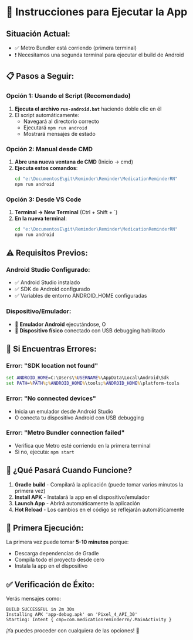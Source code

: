 # 🚀 Instrucciones para Ejecutar la App

## Situación Actual:
- ✅ Metro Bundler está corriendo (primera terminal)
- ❗ Necesitamos una segunda terminal para ejecutar el build de Android

## 📋 Pasos a Seguir:

### Opción 1: Usando el Script (Recomendado)
1. **Ejecuta el archivo `run-android.bat`** haciendo doble clic en él
2. El script automáticamente:
   - Navegará al directorio correcto
   - Ejecutará `npm run android`
   - Mostrará mensajes de estado

### Opción 2: Manual desde CMD
1. **Abre una nueva ventana de CMD** (Inicio → cmd)
2. **Ejecuta estos comandos**:
   ```cmd
   cd "e:\DocumentosE\git\Reminder\Reminder\MedicationReminderRN"
   npm run android
   ```

### Opción 3: Desde VS Code
1. **Terminal → New Terminal** (Ctrl + Shift + `)
2. **En la nueva terminal**:
   ```bash
   cd "e:\DocumentosE\git\Reminder\Reminder\MedicationReminderRN"
   npm run android
   ```

## ⚠️ Requisitos Previos:

### Android Studio Configurado:
- ✅ Android Studio instalado
- ✅ SDK de Android configurado
- ✅ Variables de entorno ANDROID_HOME configuradas

### Dispositivo/Emulador:
- 📱 **Emulador Android** ejecutándose, O
- 📱 **Dispositivo físico** conectado con USB debugging habilitado

## 🔧 Si Encuentras Errores:

### Error: "SDK location not found"
```cmd
set ANDROID_HOME=C:\Users\%USERNAME%\AppData\Local\Android\Sdk
set PATH=%PATH%;%ANDROID_HOME%\tools;%ANDROID_HOME%\platform-tools
```

### Error: "No connected devices"
- Inicia un emulador desde Android Studio
- O conecta tu dispositivo Android con USB debugging

### Error: "Metro Bundler connection failed"
- Verifica que Metro esté corriendo en la primera terminal
- Si no, ejecuta: `npm start`

## 📱 ¿Qué Pasará Cuando Funcione?

1. **Gradle build** - Compilará la aplicación (puede tomar varios minutos la primera vez)
2. **Install APK** - Instalará la app en el dispositivo/emulador
3. **Launch App** - Abrirá automáticamente la aplicación
4. **Hot Reload** - Los cambios en el código se reflejarán automáticamente

## 🎯 Primera Ejecución:

La primera vez puede tomar **5-10 minutos** porque:
- Descarga dependencias de Gradle
- Compila todo el proyecto desde cero
- Instala la app en el dispositivo

## ✅ Verificación de Éxito:

Verás mensajes como:
```
BUILD SUCCESSFUL in 2m 30s
Installing APK 'app-debug.apk' on 'Pixel_4_API_30'
Starting: Intent { cmp=com.medicationreminderrn/.MainActivity }
```

¡Ya puedes proceder con cualquiera de las opciones! 🚀
